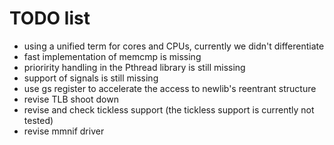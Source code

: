 TODO list
=========

* using a unified term for cores and CPUs, currently we didn't differentiate
* fast implementation of memcmp is missing
* prioririty handling in the Pthread library is still missing
* support of signals is still missing
* use gs register to accelerate the access to newlib's reentrant structure
* revise TLB shoot down
* revise and check tickless support (the tickless support is currently not tested)
* revise mmnif driver
